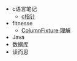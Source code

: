 
- c语言笔记
    - [c指针](articals/c_pointer.md)
- fitnesse
    - [ColumnFixture 理解](articals/fitnesse_columnFixture.md)
- Java
- 数据库
- 读而思